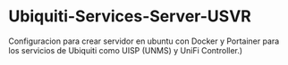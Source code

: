 # Ubiquiti-Services-Server-USVR
Configuracion para crear servidor en ubuntu con Docker y Portainer para los servicios de Ubiquiti como UISP (UNMS) y UniFi Controller.)
